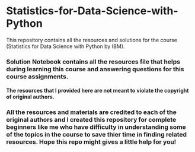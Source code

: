 # Statistics-for-Data-Science-with-Python
This repository contains all the resources and solutions for the course (Statistics for Data Science with Python by IBM).

### Solution Notebook contains all the resources file that helps during learning this course and answering questions for this course assignments.
#### The resources that I provided here are not meant to violate the copyright of original authors.
### All the resources and materials are credited to each of the original authors and I created this repository for complete beginners like me who have difficulty in understanding some of the topics in the course to save thier time in finding related resources. Hope this repo might gives a little help for you!

